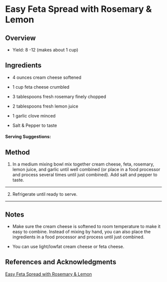 # Easy Feta Spread with Rosemary & Lemon

## Overview

- Yield: 8 -12 (makes about 1 cup)

## Ingredients

- 4 ounces cream cheese softened

- 1 cup feta cheese crumbled

- 3 tablespoons fresh rosemary finely chopped

- 2 tablespoons fresh lemon juice

- 1 garlic clove minced

- Salt & Pepper to taste

#### Serving Suggestions:

## Method

1. In a medium mixing bowl mix together cream cheese, feta, rosemary, lemon juice, and garlic until well combined (or place in a food processor and process several times until just combined). Add salt and pepper to taste.
---

2. Refrigerate until ready to serve.
---


## Notes

- Make sure the cream cheese is softened to room temperature to make it easy to combine. Instead of mixing by hand, you can also place the ingredients in a food processor and process until just combined.

- You can use light/lowfat cream cheese or feta cheese.

## References and Acknowledgments

[Easy Feta Spread with Rosemary & Lemon](https://snappygourmet.com/rosemary-lemon-feta-spread/)
